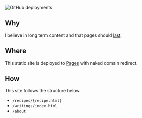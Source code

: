 ![GitHub deployments](https://img.shields.io/github/deployments/aefhm/page/page%20(production)?label=Publish)

## Why
I believe in long term content and that pages should [last](https://jeffhuang.com/designed_to_last/).

## Where
This static site is deployed to [Pages](https://developers.cloudflare.com/pages/) with naked domain redirect.

## How
This site follows the structure below.

- `/recipes/{recipe.html}`
- `/writings/index.html`
- `/about`
